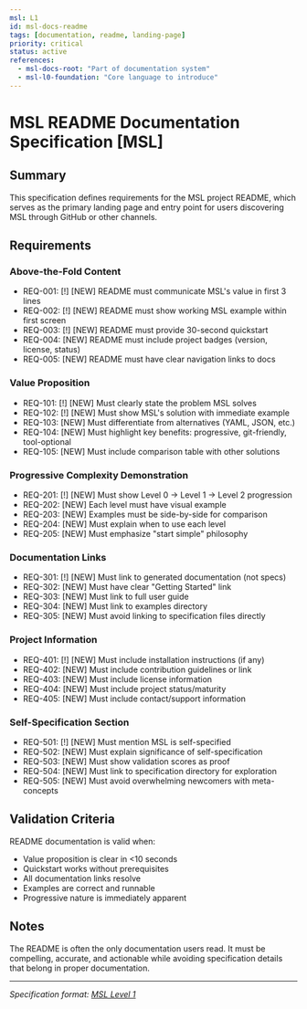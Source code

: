```yaml
---
msl: L1
id: msl-docs-readme
tags: [documentation, readme, landing-page]
priority: critical
status: active
references:
  - msl-docs-root: "Part of documentation system"
  - msl-l0-foundation: "Core language to introduce"
---
```


# MSL README Documentation Specification [MSL]

## Summary

This specification defines requirements for the MSL project README, which serves as the primary landing page and entry point for users discovering MSL through GitHub or other channels.

## Requirements

### Above-the-Fold Content

- REQ-001: [!] [NEW] README must communicate MSL's value in first 3 lines
- REQ-002: [!] [NEW] README must show working MSL example within first screen
- REQ-003: [!] [NEW] README must provide 30-second quickstart
- REQ-004: [NEW] README must include project badges (version, license, status)
- REQ-005: [NEW] README must have clear navigation links to docs

### Value Proposition

- REQ-101: [!] [NEW] Must clearly state the problem MSL solves
- REQ-102: [!] [NEW] Must show MSL's solution with immediate example
- REQ-103: [NEW] Must differentiate from alternatives (YAML, JSON, etc.)
- REQ-104: [NEW] Must highlight key benefits: progressive, git-friendly, tool-optional
- REQ-105: [NEW] Must include comparison table with other solutions

### Progressive Complexity Demonstration

- REQ-201: [!] [NEW] Must show Level 0 → Level 1 → Level 2 progression
- REQ-202: [NEW] Each level must have visual example
- REQ-203: [NEW] Examples must be side-by-side for comparison
- REQ-204: [NEW] Must explain when to use each level
- REQ-205: [NEW] Must emphasize "start simple" philosophy

### Documentation Links

- REQ-301: [!] [NEW] Must link to generated documentation (not specs)
- REQ-302: [NEW] Must have clear "Getting Started" link
- REQ-303: [NEW] Must link to full user guide
- REQ-304: [NEW] Must link to examples directory
- REQ-305: [NEW] Must avoid linking to specification files directly

### Project Information

- REQ-401: [!] [NEW] Must include installation instructions (if any)
- REQ-402: [NEW] Must include contribution guidelines or link
- REQ-403: [NEW] Must include license information
- REQ-404: [NEW] Must include project status/maturity
- REQ-405: [NEW] Must include contact/support information

### Self-Specification Section

- REQ-501: [!] [NEW] Must mention MSL is self-specified
- REQ-502: [NEW] Must explain significance of self-specification
- REQ-503: [NEW] Must show validation scores as proof
- REQ-504: [NEW] Must link to specification directory for exploration
- REQ-505: [NEW] Must avoid overwhelming newcomers with meta-concepts

## Validation Criteria

README documentation is valid when:
- Value proposition is clear in <10 seconds
- Quickstart works without prerequisites
- All documentation links resolve
- Examples are correct and runnable
- Progressive nature is immediately apparent

## Notes

The README is often the only documentation users read. It must be compelling, accurate, and actionable while avoiding specification details that belong in proper documentation.

---
*Specification format: [MSL Level 1](https://github.com/chrs-myrs/msl-specification)*